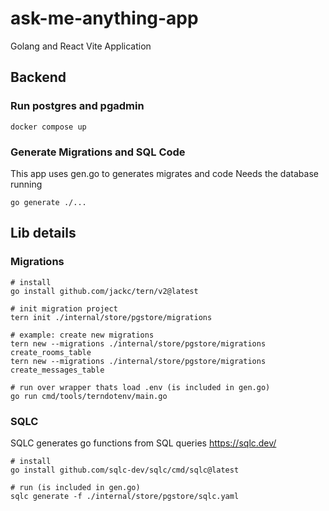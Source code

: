 # ask-me-anything-app
Golang and React Vite Application

## Backend

### Run postgres and pgadmin
```shell
docker compose up
```

### Generate Migrations and SQL Code
This app uses gen.go to generates migrates and code
Needs the database running
```shell
go generate ./...
```

## Lib details

### Migrations

```shell
# install
go install github.com/jackc/tern/v2@latest

# init migration project
tern init ./internal/store/pgstore/migrations

# example: create new migrations
tern new --migrations ./internal/store/pgstore/migrations create_rooms_table
tern new --migrations ./internal/store/pgstore/migrations create_messages_table

# run over wrapper thats load .env (is included in gen.go)
go run cmd/tools/terndotenv/main.go
```

### SQLC
SQLC generates go functions from SQL queries
https://sqlc.dev/

```shell
# install
go install github.com/sqlc-dev/sqlc/cmd/sqlc@latest

# run (is included in gen.go)
sqlc generate -f ./internal/store/pgstore/sqlc.yaml
```
